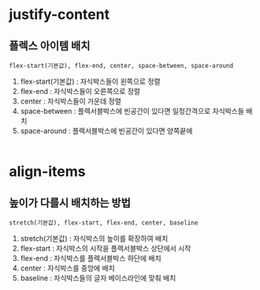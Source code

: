 # justify-content

## 플렉스 아이템 배치

```
flex-start(기본값), flex-end, center, space-between, space-around
```

1. flex-start(기본값) : 자식박스들이 왼쪽으로 정렬
2. flex-end : 자식박스들이 오른쪽으로 정렬
3. center : 자식박스들이 가운데 정렬
4. space-between : 플렉서블박스에 빈공간이 있다면 일정간격으로 자식박스들 배치
5. space-around : 플렉서블박스에 빈공간이 있다면 양쪽끝에
   <br>
   <br>

# align-items

## 높이가 다를시 배치하는 방법

```
stretch(기본값), flex-start, flex-end, center, baseline
```

1. stretch(기본값) : 자식박스의 높이를 확장하여 배치
2. flex-start : 자식박스의 시작을 플렉서블박스 상단에서 시작
3. flex-end : 자식박스를 플렉서블박스 하단에 배치
4. center : 자식박스를 중앙에 배치
5. baseline : 자식박스들의 글자 베이스라인에 맞춰 배치
